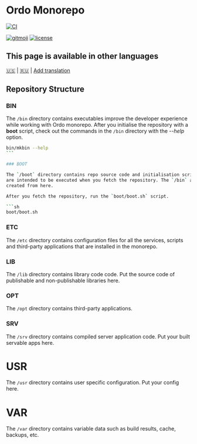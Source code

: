 # Ordo Monorepo

[![CI](https://github.com/ordo-pink/ordo/actions/workflows/ci.yml/badge.svg)](https://github.com/ordo-pink/ordo/actions/workflows/ci.yml)

[![gitmoji](https://img.shields.io/badge/gitmoji-%20😜%20😍-FFDD67.svg)](https://gitmoji.carloscuesta.me/)
[![license](https://img.shields.io/github/license/ordo-pink/ordo)](https://github.com/ordo-pink/ordo)

## This page is available in other languages

[🇺🇸](/root/docs/readme/en.md) | [🇷🇺](/root/docs/readme/ru.md) |
[Add translation](/root/docs/guides/adding-readme-translations/en.md)

## Repository Structure

### BIN

The `/bin` directory contains executables improve the developer experience while
working with Ordo monorepo. After you initialise the repository with a **boot**
script, check out the commands in the `/bin` directory with the _--help_ option.

````sh
bin/mkbin --help
```

### BOOT

The `/boot` directory contains repo source code and initialisation scripts that
are intended to be executed when you fetch the repository. The `/bin` apps are
created from here.

After you fetch the repository, run the `boot/boot.sh` script.

```sh
boot/boot.sh
````

### ETC

The `/etc` directory contains configuration files for all the services, scripts
and third-party applications that are installed in the monorepo.

### LIB

The `/lib` directory contains library code code. Put the source code of
publishable and non-publishable libraries here.

### OPT

The `/opt` directory contains third-party applications.

### SRV

The `/srv` directory contains compiled server application code. Put your built
servable apps here.

# USR

The `/usr` directory contains user specific configuration. Put your config here.

# VAR

The `/var` directory contains variable data such as build results, cache,
backups, etc.

